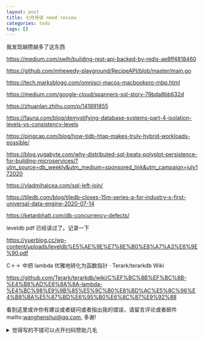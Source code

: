 ```yaml
---
layout: post
title: 七月待读 need review 
categories: todo
tags: []
---
```





我发现越攒越多了这东西









https://medium.com/swlh/building-rest-api-backed-by-redis-ae8ff4818460

https://github.com/mhewedy-playground/RecipeAPI/blob/master/main.go



https://tech.marksblogg.com/omnisci-macos-macbookpro-mbp.html

https://medium.com/google-cloud/spanners-sql-story-79bda8bb632d

https://zhuanlan.zhihu.com/p/141891855

https://fauna.com/blog/demystifying-database-systems-part-4-isolation-levels-vs-consistency-levels

https://pingcap.com/blog/how-tidb-htap-makes-truly-hybrid-workloads-possible/

https://blog.yugabyte.com/why-distributed-sql-beats-polyglot-persistence-for-building-microservices/?utm_source=db_weekly&utm_medium=sponsored_link&utm_campaign=july172020

https://vladmihalcea.com/sql-left-join/

https://tiledb.com/blog/tiledb-closes-15m-series-a-for-industry-s-first-universal-data-engine-2020-07-14

https://ketanbhatt.com/db-concurrency-defects/



leveldb pdf 已经读过了。记录一下

https://yuerblog.cc/wp-content/uploads/leveldb%E5%AE%9E%E7%8E%B0%E8%A7%A3%E6%9E%90.pdf

C＋＋ 中把 lambda 优雅地转化为函数指针 · Terark/terarkdb Wiki

https://github.com/Terark/terarkdb/wiki/C%EF%BC%8B%EF%BC%8B-%E4%B8%AD%E6%8A%8A-lambda-%E4%BC%98%E9%9B%85%E5%9C%B0%E8%BD%AC%E5%8C%96%E4%B8%BA%E5%87%BD%E6%95%B0%E6%8C%87%E9%92%88


看到这里或许你有建议或者疑问或者指出我的错误，请留言评论或者邮件mailto:wanghenshui@qq.com, 多谢! 
<details>
<summary>觉得写的不错可以点开扫码赞助几毛</summary>
<img src="https://wanghenshui.github.io/assets/wepay.png" alt="微信转账">
</details>